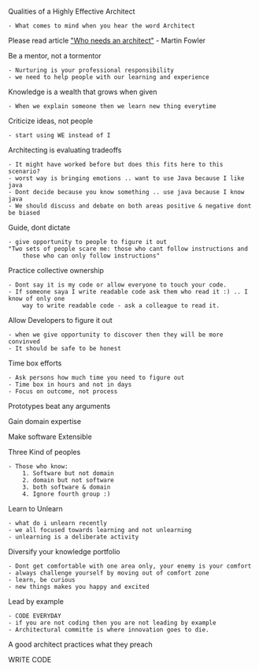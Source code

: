 Qualities of a Highly Effective Architect

    - What comes to mind when you hear the word Architect
        
 
Please read article ["Who needs an architect"](http://files.catwell.info/misc/mirror/2003-martin-fowler-who-needs-an-architect.pdf) - Martin Fowler
 
Be a mentor, not a tormentor
 
    - Nurturing is your professional responsibility
    - we need to help people with our learning and experience 
    
Knowledge is a wealth that grows when given 

    - When we explain someone then we learn new thing everytime
    
Criticize ideas, not people

    - start using WE instead of I 
    
Architecting is evaluating tradeoffs

    - It might have worked before but does this fits here to this scenario?
    - worst way is bringing emotions .. want to use Java because I like java
    - Dont decide because you know something .. use java because I know java
    - We should discuss and debate on both areas positive & negative dont be biased
    
Guide, dont dictate

    - give opportunity to people to figure it out
    "Two sets of people scare me: those who cant follow instructions and 
        those who can only follow instructions"

Practice collective ownership

    - Dont say it is my code or allow everyone to touch your code.
    - If someone saya I write readable code ask them who read it :) .. I know of only one 
        way to write readable code - ask a colleague to read it.

Allow Developers to figure it out

    - when we give opportunity to discover then they will be more convinved
    - It should be safe to be honest
    
Time box efforts 

    - Ask persons how much time you need to figure out 
    - Time box in hours and not in days 
    - Focus on outcome, not process
    
Prototypes beat any arguments

Gain domain expertise

Make software Extensible

Three Kind of peoples 
    
    - Those who know:
        1. Software but not domain
        2. domain but not software
        3. both software & domain
        4. Ignore fourth group :) 
            
Learn to Unlearn

    - what do i unlearn recently 
    - we all focused towards learning and not unlearning 
    - unlearning is a deliberate activity
    
Diversify your knowledge portfolio 

    - Dont get comfortable with one area only, your enemy is your comfort
    - always challenge yourself by moving out of comfort zone 
    - learn, be curious 
    - new things makes you happy and excited

Lead by example 

    - CODE EVERYDAY
    - if you are not coding then you are not leading by example
    - Architectural committe is where innovation goes to die.
    
A good architect practices what they preach

WRITE CODE    
           